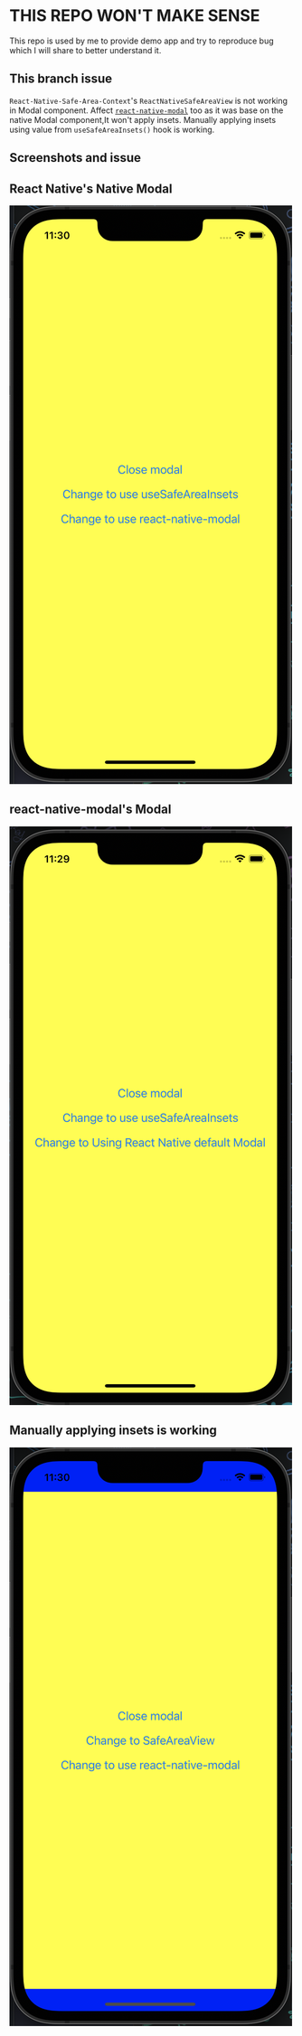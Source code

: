 # THIS REPO WON'T MAKE SENSE

This repo is used by me to provide demo app and try to reproduce bug which I will share to better understand it.

## This branch issue

`React-Native-Safe-Area-Context`'s `ReactNativeSafeAreaView` is not working in Modal component. Affect [`react-native-modal`](https://github.com/react-native-modal/react-native-modal) too as it was base on the native Modal component,It won't apply insets. Manually applying insets using value from `useSafeAreaInsets()` hook is working.

## Screenshots and issue

## React Native's Native Modal

![Using on react native's native modal](screenshots/using-on-react-native's-native-modal.png)

## react-native-modal's Modal

![Using on react-native-modal](screenshots/using-on-react-native-modal.png)

## Manually applying insets is working

![Manually apply inset using padding](screenshots/insets-manual.png)
